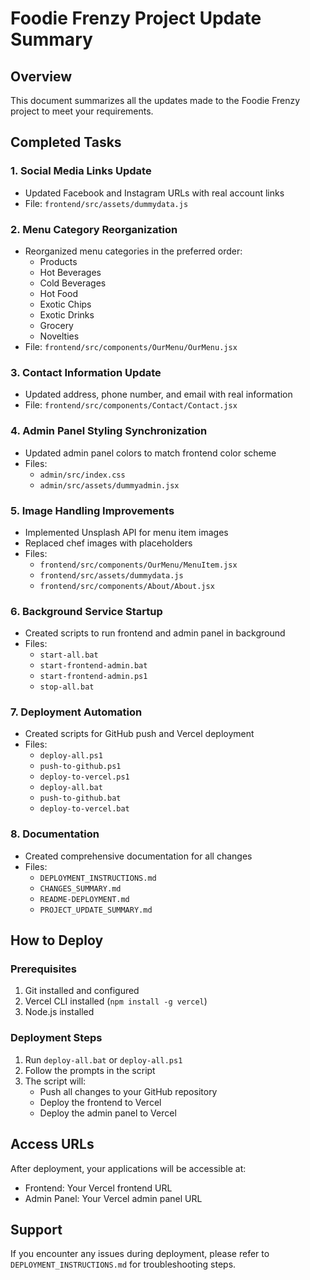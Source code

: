 # Foodie Frenzy Project Update Summary

## Overview
This document summarizes all the updates made to the Foodie Frenzy project to meet your requirements.

## Completed Tasks

### 1. Social Media Links Update
- Updated Facebook and Instagram URLs with real account links
- File: `frontend/src/assets/dummydata.js`

### 2. Menu Category Reorganization
- Reorganized menu categories in the preferred order:
  - Products
  - Hot Beverages
  - Cold Beverages
  - Hot Food
  - Exotic Chips
  - Exotic Drinks
  - Grocery
  - Novelties
- File: `frontend/src/components/OurMenu/OurMenu.jsx`

### 3. Contact Information Update
- Updated address, phone number, and email with real information
- File: `frontend/src/components/Contact/Contact.jsx`

### 4. Admin Panel Styling Synchronization
- Updated admin panel colors to match frontend color scheme
- Files: 
  - `admin/src/index.css`
  - `admin/src/assets/dummyadmin.jsx`

### 5. Image Handling Improvements
- Implemented Unsplash API for menu item images
- Replaced chef images with placeholders
- Files:
  - `frontend/src/components/OurMenu/MenuItem.jsx`
  - `frontend/src/assets/dummydata.js`
  - `frontend/src/components/About/About.jsx`

### 6. Background Service Startup
- Created scripts to run frontend and admin panel in background
- Files:
  - `start-all.bat`
  - `start-frontend-admin.bat`
  - `start-frontend-admin.ps1`
  - `stop-all.bat`

### 7. Deployment Automation
- Created scripts for GitHub push and Vercel deployment
- Files:
  - `deploy-all.ps1`
  - `push-to-github.ps1`
  - `deploy-to-vercel.ps1`
  - `deploy-all.bat`
  - `push-to-github.bat`
  - `deploy-to-vercel.bat`

### 8. Documentation
- Created comprehensive documentation for all changes
- Files:
  - `DEPLOYMENT_INSTRUCTIONS.md`
  - `CHANGES_SUMMARY.md`
  - `README-DEPLOYMENT.md`
  - `PROJECT_UPDATE_SUMMARY.md`

## How to Deploy

### Prerequisites
1. Git installed and configured
2. Vercel CLI installed (`npm install -g vercel`)
3. Node.js installed

### Deployment Steps
1. Run `deploy-all.bat` or `deploy-all.ps1`
2. Follow the prompts in the script
3. The script will:
   - Push all changes to your GitHub repository
   - Deploy the frontend to Vercel
   - Deploy the admin panel to Vercel

## Access URLs
After deployment, your applications will be accessible at:
- Frontend: Your Vercel frontend URL
- Admin Panel: Your Vercel admin panel URL

## Support
If you encounter any issues during deployment, please refer to `DEPLOYMENT_INSTRUCTIONS.md` for troubleshooting steps.